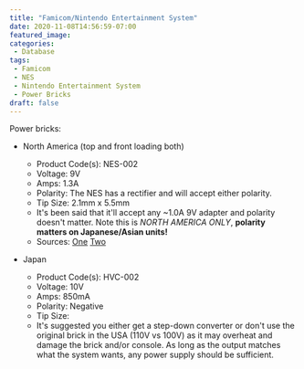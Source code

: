 ```yaml
---
title: "Famicom/Nintendo Entertainment System"
date: 2020-11-08T14:56:59-07:00
featured_image: 
categories:
 - Database
tags:
 - Famicom
 - NES
 - Nintendo Entertainment System
 - Power Bricks
draft: false
---
```


Power bricks:

* North America (top and front loading both)
    * Product Code(s): NES-002
    * Voltage: 9V
    * Amps: 1.3A
    * Polarity: The NES has a rectifier and will accept either polarity.
    * Tip Size: 2.1mm x 5.5mm
    * It's been said that it'll accept any ~1.0A 9V adapter and polarity doesn't matter. Note this is *NORTH AMERICA ONLY*, **polarity matters on Japanese/Asian units!**
    * Sources: [One](https://web.archive.org/web/20201108200925/https://dfarq.homeip.net/nintendo-nes-ac-adapter/) [Two](https://web.archive.org/web/20201108200925/https://dfarq.homeip.net/nintendo-nes-ac-adapter/)

* Japan
    * Product Code(s): HVC-002
    * Voltage: 10V
    * Amps: 850mA
    * Polarity: Negative
    * Tip Size: 
    * It's suggested you either get a step-down converter or don't use the original brick in the USA (110V vs 100V) as it may overheat and damage the brick and/or console. As long as the output matches what the system wants, any power supply should be sufficient.
